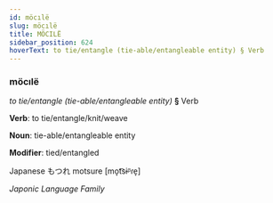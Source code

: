 ```yaml
---
id: möcılë
slug: möcılë
title: MÖCILË
sidebar_position: 624
hoverText: to tie/entangle (tie-able/entangleable entity) § Verb
---
```


### möcılë

*to tie/entangle (tie-able/entangleable entity)* **§** Verb

**Verb**: to tie/entangle/knit/weave

**Noun**: tie-able/entangleable entity

**Modifier**: tied/entangled

Japanese もつれ motsure [mo̞t͡sɨᵝɾe̞]

*Japonic Language Family*